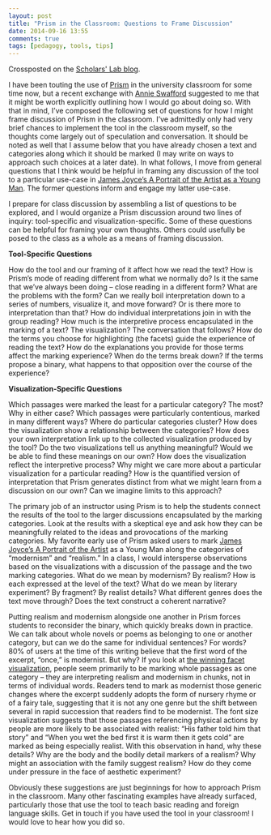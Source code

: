 ```yaml
---
layout: post
title: "Prism in the Classroom: Questions to Frame Discussion"
date: 2014-09-16 13:55
comments: true
tags: [pedagogy, tools, tips]
---
```


Crossposted on the [Scholars' Lab blog](http://scholarslab.org/digital-humanities/prism-in-the-classroom-questions-to-frame-discussion/).


I have been touting the use of [Prism](http://prism.scholarslab.org) in the university classroom for some time now, but a recent exchange with [Annie Swafford](http://annieswafford.wordpress.com/) suggested to me that it might be worth explicitly outlining how I would go about doing so. With that in mind, I’ve composed the following set of questions for how I might frame discussion of Prism in the classroom. I’ve admittedly only had very brief chances to implement the tool in the classroom myself, so the thoughts come largely out of speculation and conversation. It should be noted as well that I assume below that you have already chosen a text and categories along which it should be marked (I may write on ways to approach such choices at a later date). In what follows, I move from general questions that I think would be helpful in framing any discussion of the tool to a particular use-case in [James Joyce’s A Portrait of the Artist as a Young Man](http://prism.scholarslab.org/prisms/4213c156-aea5-11e2-80bf-c82a14fffe99/visualize?locale=en). The former questions inform and engage my latter use-case.

I prepare for class discussion by assembling a list of questions to be explored, and I would organize a Prism discussion around two lines of inquiry: tool-specific and visualization-specific. Some of these questions can be helpful for framing your own thoughts. Others could usefully be posed to the class as a whole as a means of framing discussion. 

**Tool-Specific Questions**

How do the tool and our framing of it affect how we read the text? How is Prism’s mode of reading different from what we normally do? Is it the same that we’ve always been doing – close reading in a different form? What are the problems with the form? Can we really boil interpretation down to a series of numbers, visualize it, and move forward? Or is there more to interpretation than that? How do individual interpretations join in with the group reading? How much is the interpretive process encapsulated in the marking of a text? The visualization? The conversation that follows? How do the terms you choose for highlighting (the facets) guide the experience of reading the text? How do the explanations you provide for those terms affect the marking experience? When do the terms break down? If the terms propose a binary, what happens to that opposition over the course of the experience? 

**Visualization-Specific Questions**

Which passages were marked the least for a particular category? The most? Why in either case? Which passages were particularly contentious, marked in many different ways? Where do particular categories cluster? How does the visualization show a relationship between the categories? How does your own interpretation link up to the collected visualization produced by the tool? Do the two visualizations tell us anything meaningful? Would we be able to find these meanings on our own? How does the visualization reflect the interpretive process? Why might we care more about a particular visualization for a particular reading? How is the quantified version of interpretation that Prism generates distinct from what we might learn from a discussion on our own? Can we imagine limits to this approach? 

The primary job of an instructor using Prism is to help the students connect the results of the tool to the larger discussions encapsulated by the marking categories. Look at the results with a skeptical eye and ask how they can be meaningfully related to the ideas and provocations of the marking categories. My favorite early use of Prism asked users to mark [James Joyce’s A Portrait of the Artist](http://prism.scholarslab.org/prisms/4213c156-aea5-11e2-80bf-c82a14fffe99/highlight?locale=en) as a Young Man along the categories of “modernism” and “realism.” In a class, I would intersperse observations based on the visualizations with a discussion of the passage and the two marking categories. What do we mean by modernism? By realism? How is each expressed at the level of the text? What do we mean by literary experiment? By fragment? By realist details? What different genres does the text move through? Does the text construct a coherent narrative?

Putting realism and modernism alongside one another in Prism forces students to reconsider the binary, which quickly breaks down in practice. We can talk about whole novels or poems as belonging to one or another category, but can we do the same for individual sentences? For words? 80% of users at the time of this writing believe that the first word of the excerpt, “once,” is modernist. But why? If you look at [the winning facet visualization](http://prism.scholarslab.org/prisms/4213c156-aea5-11e2-80bf-c82a14fffe99/visualize?locale=en), people seem primarily to be marking whole passages as one category – they are interpreting realism and modernism in chunks, not in terms of individual words. Readers tend to mark as modernist those generic changes where the excerpt suddenly adopts the form of nursery rhyme or of a fairy tale, suggesting that it is not any one genre but the shift between several in rapid succession that readers find to be modernist. The font size visualization suggests that those passages referencing physical actions by people are more likely to be associated with realist: “His father told him that story” and “When you wet the bed first it is warm then it gets cold” are marked as being especially realist. With this observation in hand, why these details? Why are the body and the bodily detail markers of a realism? Why might an association with the family suggest realism? How do they come under pressure in the face of aesthetic experiment?

Obviously these suggestions are just beginnings for how to approach Prism in the classroom. Many other fascinating examples have already surfaced, particularly those that use the tool to teach basic reading and foreign language skills. Get in touch if you have used the tool in your classroom! I would love to hear how you did so. 

